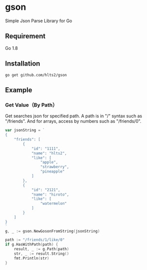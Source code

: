 # gson
Simple Json Parse Library for Go

## Requirement
Go 1.8

## Installation
```shell
go get github.com/hlts2/gson
```
## Example

### Get Value（By Path）
Get searches json for specified path. A path is in "/" syntax such as "/friends".
And for arrays, access by numbers such as "/friends/0".

```go
var jsonString = `
{
    "friends": [
        {
            "id": "1111",
            "name": "hlts2",
            "like": [
                "apple",
                "strawberry",
                "pineapple"
            ]
        },
        {
            "id": "2121",
            "name": "hiroto",
            "like": [
                "watermelon"
            ]
        }
    ]
}
`
g, _ := gson.NewGosonFromString(jsonString)

path := "/friends/1/like/0"
if g.HasWithPath(path) {
    result, _ := g.Path(path)
    str, _ := result.String()
    fmt.Println(str)
}
```
